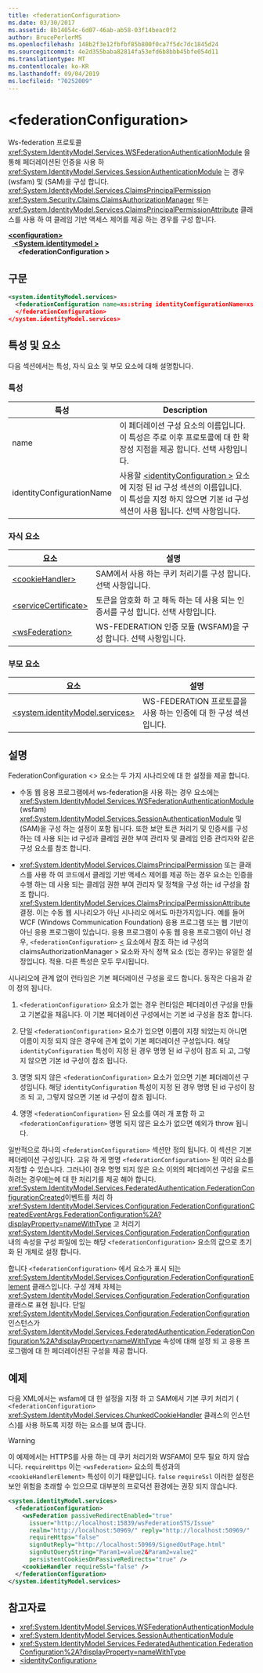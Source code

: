 ```yaml
---
title: <federationConfiguration>
ms.date: 03/30/2017
ms.assetid: 8b14054c-6d07-46ab-ab58-03f14beac0f2
author: BrucePerlerMS
ms.openlocfilehash: 148b2f3e12fbfbf85b800f0ca7f5dc7dc1845d24
ms.sourcegitcommit: 4e2d355baba82814fa53efd6b8bbb45bfe054d11
ms.translationtype: MT
ms.contentlocale: ko-KR
ms.lasthandoff: 09/04/2019
ms.locfileid: "70252009"
---
```

# <a name="federationconfiguration"></a>\<federationConfiguration>
Ws-federation 프로토콜 <xref:System.IdentityModel.Services.WSFederationAuthenticationModule> 을 통해 페더레이션된 인증을 사용 하 <xref:System.IdentityModel.Services.SessionAuthenticationModule> 는 경우 (wsfam) 및 (SAM)을 구성 합니다. <xref:System.IdentityModel.Services.ClaimsPrincipalPermission> <xref:System.Security.Claims.ClaimsAuthorizationManager> 또는<xref:System.IdentityModel.Services.ClaimsPrincipalPermissionAttribute> 클래스를 사용 하 여 클레임 기반 액세스 제어를 제공 하는 경우를 구성 합니다.  
  
[ **\<configuration>** ](../configuration-element.md)\
&nbsp;&nbsp;[ **\<System.identitymodel >** ](system-identitymodel-services.md)\
&nbsp;&nbsp;&nbsp;&nbsp; **\<federationConfiguration >**  
  
## <a name="syntax"></a>구문  
  
```xml  
<system.identityModel.services>  
  <federationConfiguration name=xs:string identityConfigurationName=xs:string>  
  </federationConfiguration>  
</system.identityModel.services>  
```  
  
## <a name="attributes-and-elements"></a>특성 및 요소  
 다음 섹션에서는 특성, 자식 요소 및 부모 요소에 대해 설명합니다.  
  
### <a name="attributes"></a>특성  
  
|특성|Description|  
|---------------|-----------------|  
|name|이 페더레이션 구성 요소의 이름입니다. 이 특성은 주로 이후 프로토콜에 대 한 확장성 지점을 제공 합니다. 선택 사항입니다.|  
|identityConfigurationName|사용할 [ \<identityConfiguration >](identityconfiguration.md) 요소에 지정 된 id 구성 섹션의 이름입니다. 이 특성을 지정 하지 않으면 기본 id 구성 섹션이 사용 됩니다. 선택 사항입니다.|  
  
### <a name="child-elements"></a>자식 요소  
  
|요소|설명|  
|-------------|-----------------|  
|[\<cookieHandler>](cookiehandler.md)|SAM에서 사용 하는 쿠키 처리기를 구성 합니다. 선택 사항입니다.|  
|[\<serviceCertificate>](servicecertificate.md)|토큰을 암호화 하 고 해독 하는 데 사용 되는 인증서를 구성 합니다. 선택 사항입니다.|  
|[\<wsFederation>](wsfederation.md)|WS-FEDERATION 인증 모듈 (WSFAM)을 구성 합니다. 선택 사항입니다.|  
  
### <a name="parent-elements"></a>부모 요소  
  
|요소|설명|  
|-------------|-----------------|  
|[\<system.identityModel.services>](system-identitymodel-services.md)|WS-FEDERATION 프로토콜을 사용 하는 인증에 대 한 구성 섹션입니다.|  
  
## <a name="remarks"></a>설명  
 FederationConfiguration \<> 요소는 두 가지 시나리오에 대 한 설정을 제공 합니다.  
  
- 수동 웹 응용 프로그램에서 ws-federation을 사용 하는 경우 요소에는 <xref:System.IdentityModel.Services.WSFederationAuthenticationModule> (wsfam) <xref:System.IdentityModel.Services.SessionAuthenticationModule> 및 (SAM)을 구성 하는 설정이 포함 됩니다. 또한 보안 토큰 처리기 및 인증서를 구성 하는 데 사용 되는 id 구성과 클레임 권한 부여 관리자 및 클레임 인증 관리자와 같은 구성 요소를 참조 합니다.  
  
- <xref:System.IdentityModel.Services.ClaimsPrincipalPermission> 또는 클래스를 사용 하 여 코드에서 클레임 기반 액세스 제어를 제공 하는 경우 요소는 인증을 수행 하는 데 사용 되는 클레임 권한 부여 관리자 및 정책을 구성 하는 id 구성을 참조 합니다. <xref:System.IdentityModel.Services.ClaimsPrincipalPermissionAttribute> 결정. 이는 수동 웹 시나리오가 아닌 시나리오 에서도 마찬가지입니다. 예를 들어 WCF (Windows Communication Foundation) 응용 프로그램 또는 웹 기반이 아닌 응용 프로그램이 있습니다. 응용 프로그램이 수동 웹 응용 프로그램이 아닌 경우, `<federationConfiguration>` [ \<](claimsauthorizationmanager.md) 요소에서 참조 하는 id 구성의 claimsAuthorizationManager > 요소와 자식 정책 요소 (있는 경우)는 유일한 설정입니다. 적용. 다른 특성은 모두 무시됩니다.  
  
 시나리오에 관계 없이 런타임은 기본 페더레이션 구성을 로드 합니다. 동작은 다음과 같이 정의 됩니다.  
  
1. `<federationConfiguration>` 요소가 없는 경우 런타임은 페더레이션 구성을 만들고 기본값을 채웁니다. 이 기본 페더레이션 구성에서는 기본 id 구성을 참조 합니다.  
  
2. 단일 `<federationConfiguration>` 요소가 있으면 이름이 지정 되었는지 아니면 이름이 지정 되지 않은 경우에 관계 없이 기본 페더레이션 구성입니다. 해당 `identityConfiguration` 특성이 지정 된 경우 명명 된 id 구성이 참조 되 고, 그렇지 않으면 기본 id 구성이 참조 됩니다.  
  
3. 명명 되지 않은 `<federationConfiguration>` 요소가 있으면 기본 페더레이션 구성입니다. 해당 `identityConfiguration` 특성이 지정 된 경우 명명 된 id 구성이 참조 되 고, 그렇지 않으면 기본 id 구성이 참조 됩니다.  
  
4. 명명 `<federationConfiguration>` 된 요소를 여러 개 포함 하 고 `<federationConfiguration>` 명명 되지 않은 요소가 없으면 예외가 throw 됩니다.  
  
 일반적으로 하나의 `<federationConfiguration>` 섹션만 정의 됩니다. 이 섹션은 기본 페더레이션 구성입니다. 고유 하 게 명명 `<federationConfiguration>` 된 여러 요소를 지정할 수 있습니다. 그러나이 경우 명명 되지 않은 요소 이외의 페더레이션 구성을 로드 하려는 경우에는에 대 한 처리기를 제공 해야 합니다. <xref:System.IdentityModel.Services.FederatedAuthentication.FederationConfigurationCreated>이벤트를 처리 하 <xref:System.IdentityModel.Services.Configuration.FederationConfigurationCreatedEventArgs.FederationConfiguration%2A?displayProperty=nameWithType> 고 처리기 <xref:System.IdentityModel.Services.Configuration.FederationConfiguration> 내의 속성을 구성 파일에 있는 해당 `<federationConfiguration>` 요소의 값으로 초기화 된 개체로 설정 합니다.  
  
 합니다 `<federationConfiguration>` 에서 요소가 표시 되는 <xref:System.IdentityModel.Services.Configuration.FederationConfigurationElement> 클래스입니다. 구성 개체 자체는 <xref:System.IdentityModel.Services.Configuration.FederationConfiguration> 클래스로 표현 됩니다. 단일 <xref:System.IdentityModel.Services.Configuration.FederationConfiguration> 인스턴스가 <xref:System.IdentityModel.Services.FederatedAuthentication.FederationConfiguration%2A?displayProperty=nameWithType> 속성에 대해 설정 되 고 응용 프로그램에 대 한 페더레이션된 구성을 제공 합니다.  
  
## <a name="example"></a>예제  
 다음 XML에서는 wsfam에 대 한 설정을 지정 하 고 SAM에서 기본 쿠키 처리기 ( `<federationConfiguration>` <xref:System.IdentityModel.Services.ChunkedCookieHandler> 클래스의 인스턴스)를 사용 하도록 지정 하는 요소를 보여 줍니다.  
  
> [!WARNING]
> 이 예제에서는 HTTPS를 사용 하는 데 쿠키 처리기와 WSFAM이 모두 필요 하지 않습니다. `requireHttps` 이는 `<wsFederation>` 요소의 특성과의`<cookieHandlerElement>` 특성이 이기 때문입니다. `false` `requireSsl` 이러한 설정은 보안 위험을 초래할 수 있으므로 대부분의 프로덕션 환경에는 권장 되지 않습니다.  
  
```xml  
<system.identityModel.services>  
  <federationConfiguration>  
    <wsFederation passiveRedirectEnabled="true"   
      issuer="http://localhost:15839/wsFederationSTS/Issue"   
      realm="http://localhost:50969/" reply="http://localhost:50969/"   
      requireHttps="false"   
      signOutReply="http://localhost:50969/SignedOutPage.html"   
      signOutQueryString="Param1=value2&Param2=value2"   
      persistentCookiesOnPassiveRedirects="true" />  
    <cookieHandler requireSsl="false" />  
  </federationConfiguration>  
</system.identityModel.services>  
```  
  
## <a name="see-also"></a>참고자료

- <xref:System.IdentityModel.Services.WSFederationAuthenticationModule>
- <xref:System.IdentityModel.Services.SessionAuthenticationModule>
- <xref:System.IdentityModel.Services.FederatedAuthentication.FederationConfiguration%2A?displayProperty=nameWithType>
- [\<identityConfiguration>](identityconfiguration.md)

